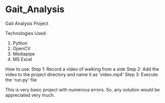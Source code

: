 # Gait_Analysis
Gait Analysis Project

Technologies Used:
1. Python
2. OpenCV
3. Mediapipe
4. MS Excel

How to use:
Step 1: Record a video of walking from a side
Step 2: Add the video to the project directory and name it as 'video.mp4'
Step 3: Execute the 'run.py' file

This is very basic project with numerous errors. So, any solution would be appreciated very much.

